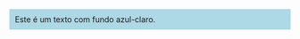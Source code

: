 <div style="background-color: lightblue; padding: 10px;">
    Este é um texto com fundo azul-claro.
</div>
